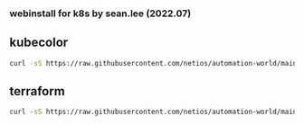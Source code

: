 ### webinstall for k8s by sean.lee (2022.07)  

## kubecolor  

```bash
curl -sS https://raw.githubusercontent.com/netios/automation-world/main/k8s/kubecolor_install.sh | bash
```

## terraform
```bash
curl -sS https://raw.githubusercontent.com/netios/automation-world/main/k8s/terraform_helm_init.sh | bash
```
